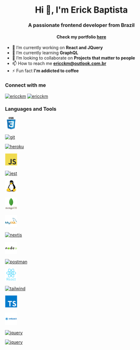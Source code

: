 <h1 align="center">Hi 👋, I'm Erick Baptista</h1>

<h3 align="center">A passionate frontend developer from Brazil</h3>

<h4 align="center">Check my portfolio <a href="https://portfolio-ericckm.vercel.app" target="_blank">here</a></h4>

- 🔭 I’m currently working on **React and JQuery**
- 🌱 I’m currently learning **GraphQL**
- 👯 I’m looking to collaborate on **Projects that matter to people**
- 📫 How to reach me **ericckm@outlook.com.br**
- ⚡ Fun fact **I'm addicted to coffee**
  
<h3 align="left">Connect with me</h3>

<p align="left">
  <a href="https://linkedin.com/in/ericckm" target="blank"><img align="center"
    src="https://raw.githubusercontent.com/rahuldkjain/github-profile-readme-generator/master/src/images/icons/Social/linked-in-alt.svg"
    alt="ericckm" height="30" width="40" /></a>
  <a href="https://instagram.com/ericckm" target="blank"><img align="center"
    src="https://raw.githubusercontent.com/rahuldkjain/github-profile-readme-generator/master/src/images/icons/Social/instagram.svg"
    alt="ericckm" height="30" width="40" /></a>
</p>

<h3 align="left">Languages and Tools</h3>

<p align="left"> 
  <a href="https://www.w3schools.com/css/" target="_blank" rel="noreferrer"> <img
  src="https://raw.githubusercontent.com/devicons/devicon/master/icons/css3/css3-original-wordmark.svg" alt="css3"
  width="40" height="40" /> </a> 
  
  <a href="https://git-scm.com/" target="_blank" rel="noreferrer"> <img
  src="https://www.vectorlogo.zone/logos/git-scm/git-scm-icon.svg" alt="git" width="40" height="40" /> </a> 
  
  <a href="https://heroku.com" target="_blank" rel="noreferrer"> <img
  src="https://www.vectorlogo.zone/logos/heroku/heroku-icon.svg" alt="heroku" width="40" height="40" /> </a> 
  
  <a href="https://developer.mozilla.org/en-US/docs/Web/JavaScript" target="_blank" rel="noreferrer"> <img
  src="https://raw.githubusercontent.com/devicons/devicon/master/icons/javascript/javascript-original.svg"
  alt="javascript" width="40" height="40" /> </a> 
  
  <a href="https://jestjs.io" target="_blank" rel="noreferrer"> <img
  src="https://www.vectorlogo.zone/logos/jestjsio/jestjsio-icon.svg" alt="jest" width="40" height="40" /> </a> 
  
  <a  href="https://www.linux.org/" target="_blank" rel="noreferrer"> <img
  src="https://raw.githubusercontent.com/devicons/devicon/master/icons/linux/linux-original.svg" alt="linux"
  width="40" height="40" /> </a> 
  
  <a href="https://www.mongodb.com/" target="_blank" rel="noreferrer"> <img
  src="https://raw.githubusercontent.com/devicons/devicon/master/icons/mongodb/mongodb-original-wordmark.svg"
  alt="mongodb" width="40" height="40" /> </a> 
  
  <a href="https://www.mysql.com/" target="_blank" rel="noreferrer">
  <img src="https://raw.githubusercontent.com/devicons/devicon/master/icons/mysql/mysql-original-wordmark.svg"
    alt="mysql" width="40" height="40" /> </a> 
  
  <a href="https://nextjs.org/" target="_blank" rel="noreferrer"> <img
    src="https://cdn.worldvectorlogo.com/logos/nextjs-2.svg" alt="nextjs" width="40" height="40" /> </a> 
  
  <a href="https://nodejs.org" target="_blank" rel="noreferrer"> <img
    src="https://raw.githubusercontent.com/devicons/devicon/master/icons/nodejs/nodejs-original-wordmark.svg"
    alt="nodejs" width="40" height="40" /> </a> 
  
  <a href="https://postman.com" target="_blank" rel="noreferrer"> <img
    src="https://www.vectorlogo.zone/logos/getpostman/getpostman-icon.svg" alt="postman" width="40" height="40" />
  </a> 
  
  <a href="https://reactjs.org/" target="_blank" rel="noreferrer"> <img
    src="https://raw.githubusercontent.com/devicons/devicon/master/icons/react/react-original-wordmark.svg"
    alt="react" width="40" height="40" /> </a> 
  
  <a href="https://tailwindcss.com/" target="_blank" rel="noreferrer">
  <img src="https://www.vectorlogo.zone/logos/tailwindcss/tailwindcss-icon.svg" alt="tailwind" width="40"
    height="40" /> </a> 
  
  <a href="https://www.typescriptlang.org/" target="_blank" rel="noreferrer"> <img
    src="https://raw.githubusercontent.com/devicons/devicon/master/icons/typescript/typescript-original.svg"
    alt="typescript" width="40" height="40" /> </a>

   <a  href="https://webpack.js.org/" target="_blank" rel="noreferrer"> <img
    src="https://raw.githubusercontent.com/devicons/devicon/d00d0969292a6569d45b06d3f350f463a0107b0d/icons/webpack/webpack-original-wordmark.svg" alt="webpack" width="40"
    height="40" /> </a> 

  <a  href="https://getbootstrap.com/" target="_blank" rel="noreferrer"> <img
    src="https://cdn.jsdelivr.net/gh/devicons/devicon/icons/jquery/jquery-original.svg" alt="jquery" width="40"
    height="40" /> </a> 
  
  <a href="https://jquery.com/" target="_blank" rel="noreferrer"> <img src="https://cdn.jsdelivr.net/gh/devicons/devicon/icons/jquery/jquery-original.svg"
    src="https://cdn.jsdelivr.net/gh/devicons/devicon/icons/jquery/jquery-original.svg" alt="jquery" width="40"
    height="40" /> </a> 
</p>
